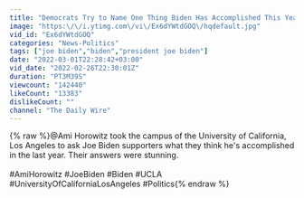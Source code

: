 ```yaml
---
title: "Democrats Try to Name One Thing Biden Has Accomplished This Year"
image: "https:\/\/i.ytimg.com\/vi\/Ex6dYWtdGOQ\/hqdefault.jpg"
vid_id: "Ex6dYWtdGOQ"
categories: "News-Politics"
tags: ["joe biden","biden","president joe biden"]
date: "2022-03-01T22:28:42+03:00"
vid_date: "2022-02-26T22:30:01Z"
duration: "PT3M39S"
viewcount: "142440"
likeCount: "13383"
dislikeCount: ""
channel: "The Daily Wire"
---
```

{% raw %}​@Ami Horowitz took the campus of the University of California, Los Angeles to ask Joe Biden supporters what they think he's accomplished in the last year. Their answers were stunning.<br /><br />#AmiHorowitz #JoeBiden #Biden #UCLA #UniversityOfCaliforniaLosAngeles #Politics{% endraw %}
